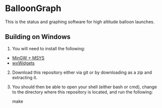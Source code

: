 # BalloonGraph

This is the status and graphing software for high altitude balloon launches.

## Building on Windows

1. You will need to install the following:

- [MinGW + MSYS](http://www.mingw.org/wiki/Getting_Started)
- [wxWidgets](http://wiki.wxwidgets.org/Downloading_and_installing_wxWidgets)

2. Download this repository either via git or by downloading as a zip and extracting it.

3. You should then be able to open your shell (either bash or cmd), change to the directory where this repository is located, and run the following:

    make